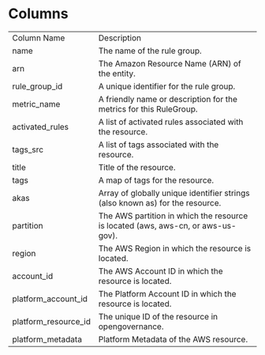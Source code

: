 # Columns  

<table>
	<tr><td>Column Name</td><td>Description</td></tr>
	<tr><td>name</td><td>The name of the rule group.</td></tr>
	<tr><td>arn</td><td>The Amazon Resource Name (ARN) of the entity.</td></tr>
	<tr><td>rule_group_id</td><td>A unique identifier for the rule group.</td></tr>
	<tr><td>metric_name</td><td>A friendly name or description for the metrics for this RuleGroup.</td></tr>
	<tr><td>activated_rules</td><td>A list of activated rules associated with the resource.</td></tr>
	<tr><td>tags_src</td><td>A list of tags associated with the resource.</td></tr>
	<tr><td>title</td><td>Title of the resource.</td></tr>
	<tr><td>tags</td><td>A map of tags for the resource.</td></tr>
	<tr><td>akas</td><td>Array of globally unique identifier strings (also known as) for the resource.</td></tr>
	<tr><td>partition</td><td>The AWS partition in which the resource is located (aws, aws-cn, or aws-us-gov).</td></tr>
	<tr><td>region</td><td>The AWS Region in which the resource is located.</td></tr>
	<tr><td>account_id</td><td>The AWS Account ID in which the resource is located.</td></tr>
	<tr><td>platform_account_id</td><td>The Platform Account ID in which the resource is located.</td></tr>
	<tr><td>platform_resource_id</td><td>The unique ID of the resource in opengovernance.</td></tr>
	<tr><td>platform_metadata</td><td>Platform Metadata of the AWS resource.</td></tr>
</table>